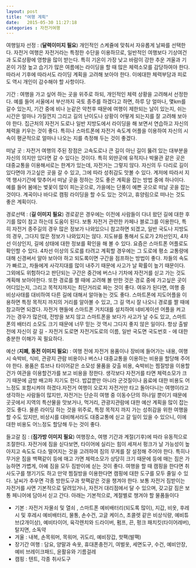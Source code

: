 ```yaml
---
layout: post
title: "여행 계획"
date:   2015-05-30 11:27:18
categories : 자전거여행
---
```



여행일자 선정 :
(**달력이미지 필요**)
 개인적인 스케쥴에 맞춰서 자유롭게 날짜를 선택한다.
자전거 여행은 자전거라는 특정한 수단을 이용하므로, 일반적인 여행보다 기상여건과 도로상황에 영향을 많이 받는다. 특히 기온이 가장 낮고 바람이 강한 추운 겨울과 기온이 가장 높고 습기가 많은 여름에는 라이딩을 할 때 많은 체력소모를 감당하여야 한다. 따라서 기후에 따라서도 라이딩 계획을 고려해 보아야 한다. 이에대한 체력부담과 피로도 역시 개인이 감수해야 할 사항이다.

기간 : 여행을 가고 싶어 하는 곳을 위주로 하되, 개인적인 체력 상황을 고려해서 선정한다. 예를 들어 서울에서 부산까지 국토 종주를 하겠다고 하면, 하루 당 얼마나, 몇km를 갈수 있는지, 기간 중에 비나 눈같은 악천후 때문에 여행이 제한되는 날이 있는지, 쉬는 시간은 얼마나 가질껀지 그리고 길의 난이도나 상황이 어떻게 되는지를 잘 고려해 보아야 한다. 집근처의 자전거 도로나 일반 지방도에서 라이딩을 해 보면서 연습하고 자신의 체력을 키우는 것이 좋다. 특히나 스마트폰에 자전거 속도계 어플을 이용하여 자신의 시속이 평균적으로 얼마나 나오는 지를 측정해 두는 것이 좋겠다.

떠날 곳 : 자전거 여행의 주된 장점은 고속도로나 큰 길이 아닌 길이 뚫려 있는 대부분을 자신의 의지만 있다면 갈 수 있다는 것이다. 특히 외딴곳에 유적지나 박물관 같은 곳은 대중교통을 이용해서로는 한계가 있는데, 자전거는 그렇지 않다. 자신의 두 다리로 길이 있다면야 가고싶은 곳을 갈 수 있고, 그에 따라 성취감도 맛볼 수 있다. 계저에 따라서 지역 행사기간에 맞추어서 떠날 곳을 정하는 것도 좋은 계획을 잡는 방법 중에 하나이다. 예를 들어 봄에는 벛꽃이 많이 피는곳으로, 가을에는 단풍이 예쁜 곳으로 떠날 곳을 잡는 것이다. 계곡이나 바다로 캠핑 라이딩을 할 수도 있는 것이고, 휴양림으로 떠나는 것도 좋은 계획이다.

경로선택 : 
(**길 이미지 필요**)
경로같은 경우에는 이전에 사람들이 다녀 왔던 길에 대한 후기를 많이 참고 하는데 도움이 된다. 보통 자전거 관련한 카페나 블로그를 이용한다, 특히 자전거 종주길의 경우 많은 정보가 나와있으니 참고하면 되겠고, 일반 국도나 지방도의 경우, 그다지 많은 정보가 나와있지는 않다. 지도뷰를 통해서 도로가 2차선인지, 4차선 이상인지, 길에 상태에 대한 정보를 확인을 해 볼 수 있다. 요즘은 스마트폰 어플로도 확인할 수 있다. 4차선 이상의 도로를 타려고 계획할 경우에는 그 도로에 평소 교통량에 대해 신경써서 알아 보아야 하고 되도록이면 구간을 점프하는 방법이 좋다. 차들의 속도가 빠르고, 차들에게 사각지대를 많이 내주기 때문에 사고가 날 확률이 높기 때문이다. 그외에도 위험하다고 판단되는 구간은 중간에 버스나 기차에 자전거를 싣고 가는 것도 계획해 보아야한다.
또한 경로를 짤 때에 고려해 볼 만한 것은 경로 중에 가고싶은 곳이 어디있는지, 그리고 목적지까지는 최단거리로 짜는 것이 좋다. 여유가 된다면, 여행 중 비상사태를 대비하여 다른 길에 대해서 알아놓는 것도 좋다. 스마트폰에 지도어플을 이용하면 특정 목적지 까지의 거리를 알아볼 수 있고, 그 길 역시 잘 나오니 경로를 짤 때에 참고하면 되겠다. 자전거 핸들에 스마트폰 거치대를 설치하여 네비게이션 어플을 켜고 가는 경우가 많은데, 전방을 보지 않고 스마트폰을 보다가 사고가 날 수도 있고, 스마트폰의 배터리 소모도 크기 때문에 너무 믿는 것 역시 그다지 좋지 않은 일이다. 항상 출발전에 자신이 갈 길 - 자전거 도로면 자전거도로의 이름, 일반 국도면 국도번호 - 에 대한 충분한 이해가 꼭 필요하다.

예산 
(**지폐, 동전 이미지 필요**)
: 여행 전에 자전거 용품이나 장비에 들어가는 내용, 여행 시 숙박비, 식비, 관광지 관람 비용이나 버스나 대중교통을 이용하는 비용을 할당해 주어야 한다. 용품은 튜브나 타이어같은 소모성 물품을 갖출 비용, 숙박비는 찜질방을 이용할건가 여관을 이용할건가를 보고 비용을 정한다. 생각보다 자전거를 타면 체력소모가 크기 때문에 금방 배고파 지기도 한다. 밥값뿐만 아니라 군것질이나 음료에 대한 비용도 어느정도 포함시켜야 하겠다.자전거 여행이 오로지 자전거만 타고 돌아다니는 여행이라고 생각하는 사람들이 많지만, 자전거는 단순히 여행 중 이동수단의 하나일 뿐이기 때문에 곳곳에서 지역의 특산물을 맛보거나, 먹거리, 관광지관람에 대한 예산 계획을 많이 잡는 것도 좋다. 물론 라이딩 하는 것을 위주로, 특정 목적지 까지 가는 성취감을 위한 여행을 할 수도 있지만, 비상시를 대비해서라도 대중교통에 싣고 갈 일이 있을 수 있으니, 이에 대한 비용도 어느정도 할당해 두는 것이 좋다. 

들고갈 짐 :
(**짐가방 이미지 필요**)
 여행장소, 여행 기간과 계절(기후)에 따라 유동적으로 조절한다. 자전거에 짐을 싣다보면, 타이어에 실리는 힘이 세져서 펑크가 날 가능성이 높아지고 속도도 다소 떨어지는 것을 고려하여 짐의 무게를 잘 설정해 주어야 한다. 특히나 무거운 짐을 백팩같이 등에 매고 가면 체력소모가 상당히 크기 때문에 등에 매는 짐은 가능하면 가볍게, 아예 짐을 모두 짐받이에 싣는 것이 좋다. 여행을 할 때 캠핑을 한다면 취사도구를 챙기기도 하고 만약 찜질방을 이용한다면 캠핑에 대한 도구를 모두 줄일 수 있다. 날씨가 추우면 각종 방한도구과 핫팩같은 것을 챙겨야 한다. 보통 자전거 짐받이는 자전거를 사면 기본적으로 달려있거나, 자전거 대리점에서 달 수 있으며, 갖고갈 짐은 보통 페니어에 담아서 싣고 간다. 아래는 기본적으로, 계절별로 챙겨야 할 물품들이다
- 기본 : 자전거 자물쇠 및 열쇠 , 스마트폰 예비배터리(되도록 많이), 지갑, 비옷, 후레시 및 후레시 예비배터리, 물통, 손수건, 고글 케이스, 초콜렛 같은 비상식량, 예비튜브(2개이상), 예비타이어, 육각렌치와 드라이버, 펌프, 끈, 펑크 패치킷(타이어레버), 탈지면, 소독약
- 겨울 : 내복, 손목워머, 목워머, 귀도리, 예비장갑, 핫팩(발팩)
- 장기간 여행 : 담요, 양말과 속옷, 휴대폰충전기, 여벌옷, 세면도구, 수건, 예비안장, 예비 브레이크패드, 윤활유와 기름걸레
- 캠핑 : 텐트, 각종 취사도구

